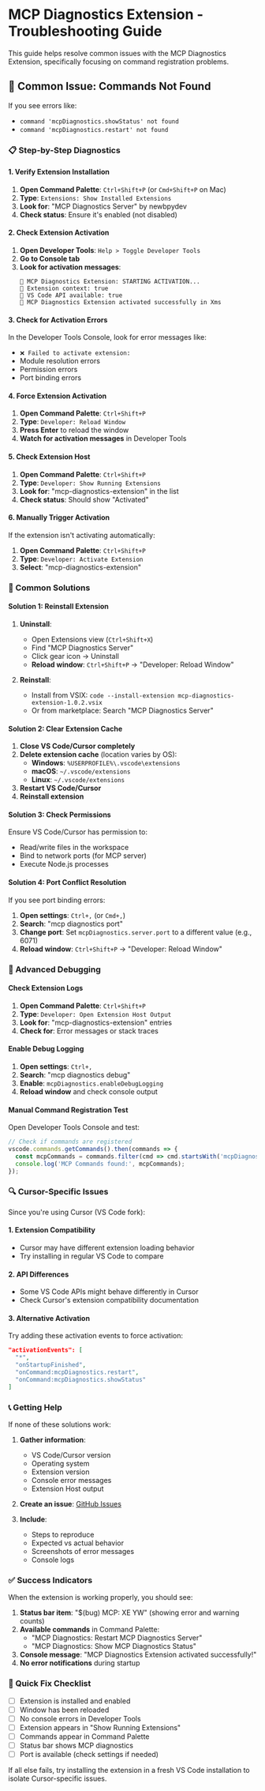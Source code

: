 # MCP Diagnostics Extension - Troubleshooting Guide

This guide helps resolve common issues with the MCP Diagnostics Extension, specifically focusing on command registration problems.

## 🚨 Common Issue: Commands Not Found

If you see errors like:
- `command 'mcpDiagnostics.showStatus' not found`
- `command 'mcpDiagnostics.restart' not found`

### 📋 Step-by-Step Diagnostics

#### 1. Verify Extension Installation

1. **Open Command Palette**: `Ctrl+Shift+P` (or `Cmd+Shift+P` on Mac)
2. **Type**: `Extensions: Show Installed Extensions`
3. **Look for**: "MCP Diagnostics Server" by newbpydev
4. **Check status**: Ensure it's enabled (not disabled)

#### 2. Check Extension Activation

1. **Open Developer Tools**: `Help > Toggle Developer Tools`
2. **Go to Console tab**
3. **Look for activation messages**:
   ```
   🚀 MCP Diagnostics Extension: STARTING ACTIVATION...
   🚀 Extension context: true
   🚀 VS Code API available: true
   🎉 MCP Diagnostics Extension activated successfully in Xms
   ```

#### 3. Check for Activation Errors

In the Developer Tools Console, look for error messages like:
- `❌ Failed to activate extension:`
- Module resolution errors
- Permission errors
- Port binding errors

#### 4. Force Extension Activation

1. **Open Command Palette**: `Ctrl+Shift+P`
2. **Type**: `Developer: Reload Window`
3. **Press Enter** to reload the window
4. **Watch for activation messages** in Developer Tools

#### 5. Check Extension Host

1. **Open Command Palette**: `Ctrl+Shift+P`
2. **Type**: `Developer: Show Running Extensions`
3. **Look for**: "mcp-diagnostics-extension" in the list
4. **Check status**: Should show "Activated"

#### 6. Manually Trigger Activation

If the extension isn't activating automatically:

1. **Open Command Palette**: `Ctrl+Shift+P`
2. **Type**: `Developer: Activate Extension`
3. **Select**: "mcp-diagnostics-extension"

### 🔧 Common Solutions

#### Solution 1: Reinstall Extension

1. **Uninstall**:
   - Open Extensions view (`Ctrl+Shift+X`)
   - Find "MCP Diagnostics Server"
   - Click gear icon → Uninstall
   - **Reload window**: `Ctrl+Shift+P` → "Developer: Reload Window"

2. **Reinstall**:
   - Install from VSIX: `code --install-extension mcp-diagnostics-extension-1.0.2.vsix`
   - Or from marketplace: Search "MCP Diagnostics Server"

#### Solution 2: Clear Extension Cache

1. **Close VS Code/Cursor completely**
2. **Delete extension cache** (location varies by OS):
   - **Windows**: `%USERPROFILE%\.vscode\extensions`
   - **macOS**: `~/.vscode/extensions`
   - **Linux**: `~/.vscode/extensions`
3. **Restart VS Code/Cursor**
4. **Reinstall extension**

#### Solution 3: Check Permissions

Ensure VS Code/Cursor has permission to:
- Read/write files in the workspace
- Bind to network ports (for MCP server)
- Execute Node.js processes

#### Solution 4: Port Conflict Resolution

If you see port binding errors:

1. **Open settings**: `Ctrl+,` (or `Cmd+,`)
2. **Search**: "mcp diagnostics port"
3. **Change port**: Set `mcpDiagnostics.server.port` to a different value (e.g., 6071)
4. **Reload window**: `Ctrl+Shift+P` → "Developer: Reload Window"

### 🐛 Advanced Debugging

#### Check Extension Logs

1. **Open Command Palette**: `Ctrl+Shift+P`
2. **Type**: `Developer: Open Extension Host Output`
3. **Look for**: "mcp-diagnostics-extension" entries
4. **Check for**: Error messages or stack traces

#### Enable Debug Logging

1. **Open settings**: `Ctrl+,`
2. **Search**: "mcp diagnostics debug"
3. **Enable**: `mcpDiagnostics.enableDebugLogging`
4. **Reload window** and check console output

#### Manual Command Registration Test

Open Developer Tools Console and test:

```javascript
// Check if commands are registered
vscode.commands.getCommands().then(commands => {
  const mcpCommands = commands.filter(cmd => cmd.startsWith('mcpDiagnostics'));
  console.log('MCP Commands found:', mcpCommands);
});
```

### 🔍 Cursor-Specific Issues

Since you're using Cursor (VS Code fork):

#### 1. Extension Compatibility
- Cursor may have different extension loading behavior
- Try installing in regular VS Code to compare

#### 2. API Differences
- Some VS Code APIs might behave differently in Cursor
- Check Cursor's extension compatibility documentation

#### 3. Alternative Activation
Try adding these activation events to force activation:
```json
"activationEvents": [
  "*",
  "onStartupFinished",
  "onCommand:mcpDiagnostics.restart",
  "onCommand:mcpDiagnostics.showStatus"
]
```

### 📞 Getting Help

If none of these solutions work:

1. **Gather information**:
   - VS Code/Cursor version
   - Operating system
   - Extension version
   - Console error messages
   - Extension Host output

2. **Create an issue**: [GitHub Issues](https://github.com/newbpydev/mcp-diagnostics-extension/issues)

3. **Include**:
   - Steps to reproduce
   - Expected vs actual behavior
   - Screenshots of error messages
   - Console logs

### ✅ Success Indicators

When the extension is working properly, you should see:

1. **Status bar item**: "$(bug) MCP: XE YW" (showing error and warning counts)
2. **Available commands** in Command Palette:
   - "MCP Diagnostics: Restart MCP Diagnostics Server"
   - "MCP Diagnostics: Show MCP Diagnostics Status"
3. **Console message**: "MCP Diagnostics Extension activated successfully!"
4. **No error notifications** during startup

### 🎯 Quick Fix Checklist

- [ ] Extension is installed and enabled
- [ ] Window has been reloaded
- [ ] No console errors in Developer Tools
- [ ] Extension appears in "Show Running Extensions"
- [ ] Commands appear in Command Palette
- [ ] Status bar shows MCP diagnostics
- [ ] Port is available (check settings if needed)

If all else fails, try installing the extension in a fresh VS Code installation to isolate Cursor-specific issues.
